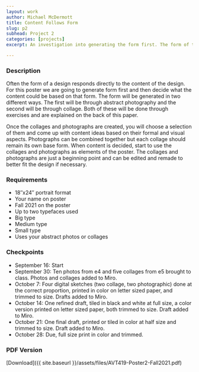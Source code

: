```yaml
---
layout: work
author: Michael McDermott
title: Content Follows Form
slug: p2
subhead: Project 2
categories: [projects]
excerpt: An investigation into generating the form first. The form of the poster will be created first and then content will be added to it in response to that form.

---
```


### Description
Often the form of a design responds directly to the content of the design. For this poster we are going to generate form first and then decide what the content could be based on that form. The form will be generated in two different ways. The first will be through abstract photography and the second will be through collage. Both of these will be done through exercises and are explained on the back of this paper.

Once the collages and photographs are created, you will choose a selection of them and come up with content ideas based on their formal and visual aspects. Photographs can be combined together but each collage should remain its own base form. When content is decided, start to use the collages and photographs as elements of the poster. The collages and photographs are just a beginning point and can be edited and remade to better fit the design if necessary.

### Requirements
* 18&#8243;x24&#8243; portrait format
* Your name on poster
* Fall 2021 on the poster
* Up to two typefaces used
* Big type
* Medium type
* Small type
* Uses your abstract photos or collages


### Checkpoints
* September 16: Start
* September 30: Ten photos from e4 and five collages from e5 brought to class. Photos and collages added to Miro.
* October 7: Four digital sketches (two collage, two photographic) done at the correct proportion, printed in color on letter sized paper, and trimmed to size. Drafts added to Miro.
* October 14: One refined draft, tiled in black and white at full size, a color version printed on letter sized paper, both trimmed to size. Draft added to Miro.
* October 21: One final draft, printed or tiled in color at half size and trimmed to size. Draft added to Miro.
* October 28: Due, full size print in color and trimmed.

### PDF Version
[Download]({{ site.baseurl }}/assets/files/AVT419-Poster2-Fall2021.pdf)
